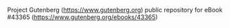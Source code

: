 Project Gutenberg (https://www.gutenberg.org) public repository for eBook #43365 (https://www.gutenberg.org/ebooks/43365)
